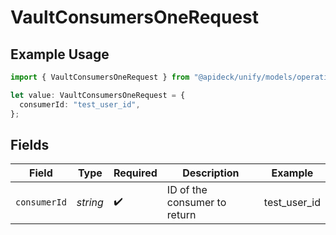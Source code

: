 # VaultConsumersOneRequest

## Example Usage

```typescript
import { VaultConsumersOneRequest } from "@apideck/unify/models/operations";

let value: VaultConsumersOneRequest = {
  consumerId: "test_user_id",
};
```

## Fields

| Field                        | Type                         | Required                     | Description                  | Example                      |
| ---------------------------- | ---------------------------- | ---------------------------- | ---------------------------- | ---------------------------- |
| `consumerId`                 | *string*                     | :heavy_check_mark:           | ID of the consumer to return | test_user_id                 |